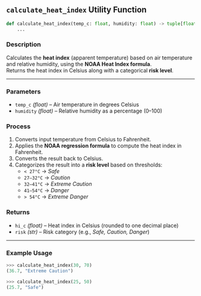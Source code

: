 ## `calculate_heat_index` Utility Function

```python
def calculate_heat_index(temp_c: float, humidity: float) -> tuple[float, str]:
    ...
```

### Description

Calculates the **heat index** (apparent temperature) based on air temperature and relative humidity, using the **NOAA Heat Index formula**.  
Returns the heat index in Celsius along with a categorical **risk level**.

---

### Parameters

- `temp_c` _(float)_ – Air temperature in degrees Celsius
- `humidity` _(float)_ – Relative humidity as a percentage (0–100)


### Process

1. Converts input temperature from Celsius to Fahrenheit.
2. Applies the **NOAA regression formula** to compute the heat index in Fahrenheit.
3. Converts the result back to Celsius.
4. Categorizes the result into a **risk level** based on thresholds:
    - `< 27°C` → _Safe_
    - `27–32°C` → _Caution_
    - `32–41°C` → _Extreme Caution_
    - `41–54°C` → _Danger_
    - `> 54°C` → _Extreme Danger_


### Returns

- `hi_c` _(float)_ – Heat index in Celsius (rounded to one decimal place)
- `risk` _(str)_ – Risk category (e.g., _Safe, Caution, Danger_)

---

### Example Usage

```python
>>> calculate_heat_index(30, 70)
(36.7, "Extreme Caution")

>>> calculate_heat_index(25, 50)
(25.7, "Safe")
```
